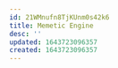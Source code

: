 ```yaml
---
id: 21WMnufn8TjKUnm0s42k6
title: Memetic Engine
desc: ''
updated: 1643723096357
created: 1643723096357
---
```


